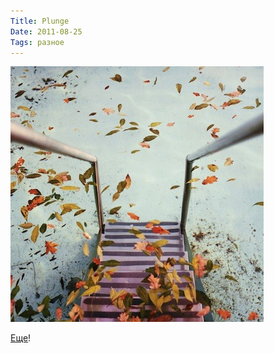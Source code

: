 ```yaml
---
Title: Plunge
Date: 2011-08-25
Tags: разное
---
```


![plunge.jpg](images/plunge.jpg)

[Еще](http://www.zoebingham.com/valentine-schmidt/plunge-the-plight-of-the-london-lido/)!